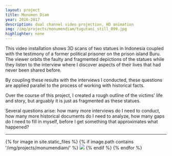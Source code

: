 ```yaml
---
layout: project
title: Monumen Diam
year: 2016-2017
description: dual channel video projection, HD animation
img: /img/projects/monumendiam/tugutani_still_099.jpg
highlighter: none
---
```

This video installation shows 3D scans of two statues in Indonesia coupled with the testimony of a former political prisoner on the prison island Buru. The viewer orbits the faulty and fragmented depictions of the statues while they listen to the interview where I discover aspects of their lives that had never been shared before.

By coupling these results with the interviews I conducted, these questions are applied parallel to the process of working with historical facts. 

Over the course of this project, I created a rough outline of the victims' life and story, but arguably it is just as fragmented as these statues. 

Several questions arise: how many more interviews do I need to conduct, how many more historical documents do I need to analyze, how many gaps do I need to fill in myself, before I get something that approximates what happened?

<hr>

<div>
{% for image in site.static_files %}
  {% if image.path contains '/img/projects/monumendiam/' %}
    <img class="projectimage" src="{{ site.baseurl }}{{ image.path }}">
  {% endif %}
{% endfor %}
</div>